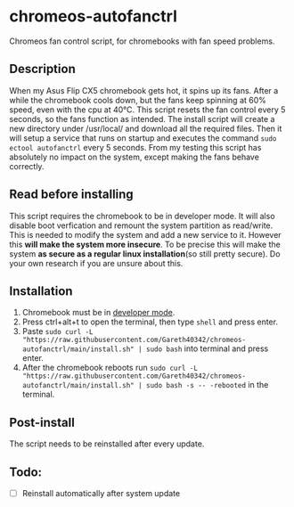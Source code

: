 # chromeos-autofanctrl
Chromeos fan control script, for chromebooks with fan speed problems.
## Description
When my Asus Flip CX5 chromebook gets hot, it spins up its fans. After a while the chromebook cools down, but the fans keep spinning at 60% speed, even with the cpu at 40°C. 
This script resets the fan control every 5 seconds, so the fans function as intended. 
The install script will create a new directory under /usr/local/ and download all the required files. Then it will setup a service that runs on startup and executes the command ```sudo ectool autofanctrl``` every 5 seconds. From my testing this script has absolutely no impact on the system, except making the fans behave correctly.
## Read before installing
This script requires the chromebook to be in developer mode. It will also disable boot verfication and remount the system partition as read/write. This is needed to modify the system and add a new service to it. However this **will make the system more insecure**. To be precise this will make the system **as secure as a regular linux installation**(so still pretty secure). Do your own research if you are unsure about this.
## Installation
1. Chromebook must be in [developer mode](https://www.androidauthority.com/how-to-enable-developer-mode-on-a-chromebook-906688/).
2. Press ctrl+alt+t to open the terminal, then type ```shell``` and press enter.
3. Paste ```sudo curl -L "https://raw.githubusercontent.com/Gareth40342/chromeos-autofanctrl/main/install.sh" | sudo bash``` into terminal and press enter.
4. After the chromebook reboots run ```sudo curl -L "https://raw.githubusercontent.com/Gareth40342/chromeos-autofanctrl/main/install.sh" | sudo bash -s -- -rebooted``` in the terminal.
## Post-install
The script needs to be reinstalled after every update.
## Todo:
- [ ] Reinstall automatically after system update
